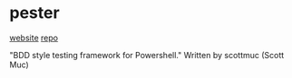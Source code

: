 # pester
[website](http://scottmuc.com/blog/development/pester-bdd-for-the-system-administrator/)
[repo](https://github.com/scottmuc/Pester)

"BDD style testing framework for Powershell."
Written by scottmuc (Scott Muc)